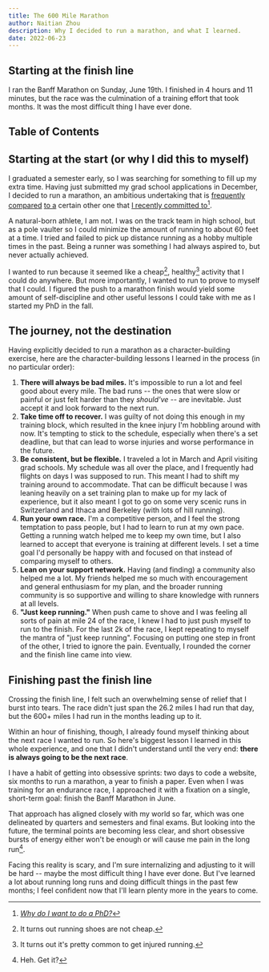 ```yaml
---
title: The 600 Mile Marathon
author: Naitian Zhou
description: Why I decided to run a marathon, and what I learned.
date: 2022-06-23
---
```

## Starting at the finish line

I ran the Banff Marathon on Sunday, June 19th. I finished in 4 hours and 11 minutes, but the race was the culmination of a training effort that took months. It was the most difficult thing I have ever done.
<!-- [^1] -->
<!-- [^1]: Just a quick note: I wrote this without a real plan of what I wanted to say. While I think there's a nice chord progression into a key change at the end, it also means the impact is in the last section. So even though I want you to read the whole thing (of course), you should definitely at the very least read the last part. -->


## Table of Contents


## Starting at the start (or why I did this to myself)

I graduated a semester early, so I was searching for something to fill up my extra time. Having just submitted my grad school applications in December, I decided to run a marathon, an ambitious undertaking that is [frequently](https://ristretto.black/what-if-your-phd-didnt-need-to-feel-as-long-and-tiring-as-a-marathon/) [compared](https://twitter.com/ithinkwellHugh/status/751408154936684544?s=20&t=N5UJeAY-fmFUgdu_69YGYA) [to a](https://www.theguardian.com/higher-education-network/2016/apr/06/doing-a-phd-is-as-tough-as-training-for-a-marathon-and-im-doing-both) certain other one that [I recently committed to](https://naitian.org/blog/why-phd/)[^phd].

[^phd]: [*Why do I want to do a PhD?*](https://naitian.org/blog/why-phd/)

A natural-born athlete, I am not. I was on the track team in high school, but
as a pole vaulter so I could minimize the amount of running to about 60 feet at
a time. I tried and failed to pick up distance running as a hobby multiple
times in the past. Being a runner was something I had always aspired to, but
never actually achieved.

I wanted to run because it seemed like a cheap[^cheap], healthy[^healthy]
activity that I could do anywhere. But more importantly, I wanted to run to
prove to myself that I could. I figured the push to a marathon finish would
yield some amount of self-discipline and other useful lessons I could take with
me as I started my PhD in the fall.

[^cheap]: It turns out running shoes are not cheap.
[^healthy]: It turns out it's pretty common to get injured running.

## The journey, not the destination

Having explicitly decided to run a marathon as a character-building exercise,
here are the character-building lessons I learned in the process (in no
particular order):

1. **There will always be bad miles.** It's impossible to run a lot and feel
   good about every mile. The bad runs -- the ones that were slow or painful or
   just felt harder than they _should've_ -- are inevitable. Just accept it and
   look forward to the next run.
2. **Take time off to recover.** I was guilty of not doing this enough in my
   training block, which resulted in the knee injury I'm hobbling around with
   now. It's tempting to stick to the schedule, especially when there's a set
   deadline, but that can lead to worse injuries and worse performance in the
   future.
3. **Be consistent, but be flexible.** I traveled a lot in March and April
   visiting grad schools. My schedule was all over the place, and I frequently
   had flights on days I was supposed to run. This meant I had to shift my
   training around to accommodate. That can be difficult because I was leaning
   heavily on a set training plan to make up for my lack of experience, but it
   also meant I got to go on some very scenic runs in Switzerland and Ithaca
   and Berkeley (with lots of hill running).
4. **Run your own race.**  I'm a competitive person, and I feel the strong
   temptation to pass people, but I had to learn to run at my own pace. Getting
   a running watch helped me to keep my own time, but I also learned to accept
   that everyone is training at different levels. I set a time goal I'd
   personally be happy with and focused on that instead of comparing myself to
   others.
5. **Lean on your support network.** Having (and finding) a community also
   helped me a lot. My friends helped me so much with encouragement and general
   enthusiasm for my plan, and the broader running community is so supportive
   and willing to share knowledge with runners at all levels.
6. **"Just keep running."** When push came to shove and I was feeling all sorts
   of pain at mile 24 of the race, I knew I had to just push myself to run to
   the finish. For the last 2k of the race, I kept repeating to myself the
   mantra of "just keep running". Focusing on putting one step in front of the
   other, I tried to ignore the pain. Eventually, I rounded the corner and the
   finish line came into view.

## Finishing past the finish line

Crossing the finish line, I felt such an overwhelming sense of relief that I
burst into tears. The race didn't just span the 26.2 miles I had run that day,
but the 600+ miles I had run in the months leading up to it.

Within an hour of finishing, though, I already found myself thinking about the
next race I wanted to run. So here's biggest lesson I learned in this whole
experience, and one that I didn't understand until the very end: **there is
always going to be the next race**.

I have a habit of getting into obsessive sprints: two days to code a website,
six months to run a marathon, a year to finish a paper. Even when I was
training for an endurance race, I approached it with a fixation on a single,
short-term goal: finish the Banff Marathon in June.

That approach has aligned closely with my world so far, which was one
delineated by quarters and semesters and final exams. But looking into the
future, the terminal points are becoming less clear, and short obsessive bursts
of energy either won't be enough or will cause me pain in the long run[^lol].
[^lol]: Heh. Get it?

Facing this reality is scary, and I'm sure internalizing and adjusting to it
will be hard -- maybe the most difficult thing I have ever done. But I've
learned a lot about running long runs and doing difficult things in the past
few months; I feel confident now that I'll learn plenty more in the years to
come.
